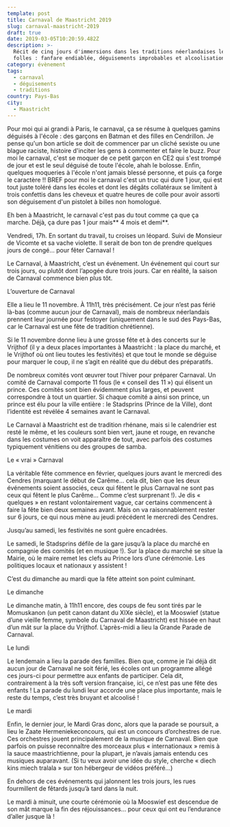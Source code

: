 ```yaml
---
template: post
title: Carnaval de Maastricht 2019
slug: carnaval-maastricht-2019
draft: true
date: 2019-03-05T10:20:59.482Z
description: >-
  Récit de cinq jours d'immersions dans les traditions néerlandaises les plus
  folles : fanfare endiablée, déguisements improbables et alcoolisation massive.
category: évènement
tags:
  - carnaval
  - déguisements
  - traditions
country: Pays-Bas
city:
  - Maastricht
---
```

Pour moi qui ai grandi à Paris, le carnaval, ça se résume à quelques gamins déguisés à l'école : des garçons en Batman et des filles en Cendrillon. Je pense qu'un bon article se doit de commencer par un cliché sexiste ou une blague raciste, histoire d'inciter les gens à commenter et faire le buzz. Pour moi le carnaval, c'est se moquer de ce petit garçon en CE2 qui s'est trompé de jour et est le seul déguisé de toute l'école, ahah le bolosse. Enfin, quelques moqueries à l'école n'ont jamais blessé personne, et puis ça forge le caractère !! BREF pour moi le carnaval c'est un truc qui dure 1 jour, qui est tout juste toléré dans les écoles et dont les dégâts collatéraux se limitent à trois confettis dans les cheveux et quatre heures de colle pour avoir assorti son déguisement d'un pistolet à billes non homologué. 

Eh ben à Maastricht, le carnaval c'est pas du tout comme ça que ça marche. Déjà, ça dure pas 1 jour mais** 4 mois et demi**. 



Vendredi, 17h. En sortant du travail, tu croises un léopard. Suivi de Monsieur de Vicomte et sa vache violette. Il serait de bon ton de prendre quelques jours de congé… pour fêter Carnaval !



Le Carnaval, à Maastricht, c’est un événement. Un événement qui court sur trois jours, ou plutôt dont l’apogée dure trois jours. Car en réalité, la saison de Carnaval commence bien plus tôt.



L’ouverture de Carnaval

Elle a lieu le 11 novembre. À 11h11, très précisément. Ce jour n’est pas férié là-bas (comme aucun jour de Carnaval), mais de nombreux néerlandais prennent leur journée pour festoyer (uniquement dans le sud des Pays-Bas, car le Carnaval est une fête de tradition chrétienne).



Si le 11 novembre donne lieu à une grosse fête et à des concerts sur le Vrijthof (il y a deux places importantes à Maastricht : la place du marché, et le Vrijthof où ont lieu toutes les festivités) et que tout le monde se déguise pour marquer le coup, il ne s’agit en réalité que du début des préparatifs.



De nombreux comités vont œuvrer tout l’hiver pour préparer Carnaval. Un comité de Carnaval comporte 11 fous (le « conseil des 11 ») qui élisent un prince. Ces comités sont bien évidemment plus larges, et peuvent correspondre à tout un quartier. Si chaque comité a ainsi son prince, un prince est élu pour la ville entière : le Stadsprins (Prince de la Ville), dont l’identité est révélée 4 semaines avant le Carnaval.



Le Carnaval à Maastricht est de tradition rhénane, mais si le calendrier est resté le même, et les couleurs sont bien vert, jaune et rouge, en revanche dans les costumes on voit apparaître de tout, avec parfois des costumes typiquement vénitiens ou des groupes de samba.



Le « vrai » Carnaval

La véritable fête commence en février, quelques jours avant le mercredi des Cendres (marquant le début de Carême… cela dit, bien que les deux événements soient associés, ceux qui fêtent le plus Carnaval ne sont pas ceux qui fêtent le plus Carême… Comme c’est surprenant !). Je dis « quelques » en restant volontairement vague, car certains commencent à faire la fête bien deux semaines avant. Mais on va raisonnablement rester sur 6 jours, ce qui nous mène au jeudi précédent le mercredi des Cendres.



Jusqu’au samedi, les festivités ne sont guère encadrées.



Le samedi, le Stadsprins défile de la gare jusqu’à la place du marché en compagnie des comités (et en musique !). Sur la place du marché se situe la Mairie, où le maire remet les clefs au Prince lors d’une cérémonie. Les politiques locaux et nationaux y assistent !



C’est du dimanche au mardi que la fête atteint son point culminant.



Le dimanche

Le dimanche matin, à 11h11 encore, des coups de feu sont tirés par le Momuskanon (un petit canon datant du XIXe siècle), et la Mooswief (statue d’une vieille femme, symbole du Carnaval de Maastricht) est hissée en haut d’un mât sur la place du Vrijthof. L’après-midi a lieu la Grande Parade de Carnaval.



Le lundi

Le lendemain a lieu la parade des familles. Bien que, comme je l’ai déjà dit aucun jour de Carnaval ne soit férié, les écoles ont un programme allégé ces jours-ci pour permettre aux enfants de participer. Cela dit, contrairement à la très soft version française, ici, ce n’est pas une fête des enfants ! La parade du lundi leur accorde une place plus importante, mais le reste du temps, c’est très bruyant et alcoolisé !



Le mardi

Enfin, le dernier jour, le Mardi Gras donc, alors que la parade se poursuit, a lieu le Zaate Hermeniekeconcours, qui est un concours d’orchestres de rue. Ces orchestres jouent principalement de la musique de Carnaval. Bien que parfois on puisse reconnaître des morceaux plus « internationaux » remis à la sauce maastrichtienne, pour la plupart, je n’avais jamais entendu ces musiques auparavant. (Si tu veux avoir une idée du style, cherche « diech kins miech tralala » sur ton hébergeur de vidéos préféré…)



En dehors de ces événements qui jalonnent les trois jours, les rues fourmillent de fêtards jusqu’à tard dans la nuit.



Le mardi à minuit, une courte cérémonie où la Mooswief est descendue de son mât marque la fin des réjouissances… pour ceux qui ont eu l’endurance d’aller jusque là !
